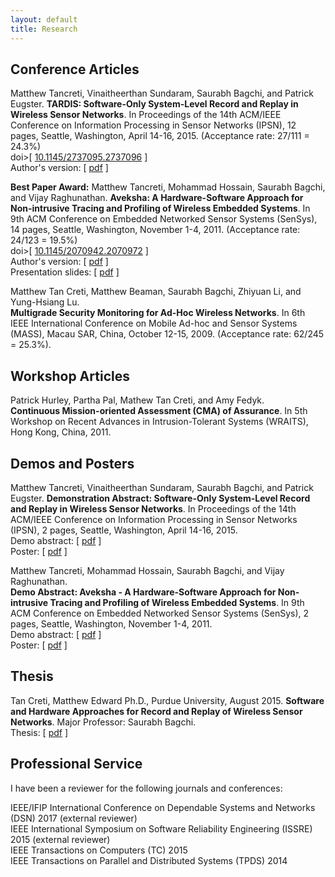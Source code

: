 ```yaml
---
layout: default
title: Research
---
```


Conference Articles
-------------------

Matthew Tancreti, Vinaitheerthan Sundaram, Saurabh Bagchi, and Patrick Eugster.
**TARDIS: Software-Only System-Level Record and Replay in Wireless Sensor Networks**.
In Proceedings of the 14th ACM/IEEE Conference on Information Processing in Sensor Networks (IPSN),
12 pages, Seattle, Washington, April 14-16, 2015.
(Acceptance rate: 27/111 = 24.3%)  
doi>\[ [10.1145/2737095.2737096](http://dx.doi.org/10.1145/2737095.2737096) \]  
Author's version: \[ [pdf](documents/tardis-ipsn2015-author.pdf) \]  

**Best Paper Award:** Matthew Tancreti, Mohammad Hossain, Saurabh Bagchi, and Vijay Raghunathan.
**Aveksha: A Hardware-Software Approach for Non-intrusive Tracing and Profiling of Wireless Embedded Systems**.
In 9th ACM Conference on Embedded Networked Sensor Systems (SenSys),
14 pages, Seattle, Washington, November 1-4, 2011.
(Acceptance rate: 24/123 = 19.5%)  
doi>\[ [10.1145/2070942.2070972](http://dx.doi.org/10.1145/2070942.2070972) \]  
Author's version: \[ [pdf](documents/aveksha-sensys2011-author.pdf) \]  
Presentation slides: \[ [pdf](documents/presentation-aveksha-sensys2011.pdf) \]  

Matthew Tan Creti, Matthew Beaman, Saurabh Bagchi, Zhiyuan Li, and Yung-Hsiang Lu.  
**Multigrade Security Monitoring for Ad-Hoc Wireless Networks**.
In 6th IEEE International Conference on Mobile Ad-hoc and Sensor Systems (MASS),
Macau SAR, China, October 12-15, 2009.
(Acceptance rate: 62/245 = 25.3%).

Workshop Articles
-----------------

Patrick Hurley, Partha Pal, Mathew Tan Creti, and Amy Fedyk.  
**Continuous Mission-oriented Assessment (CMA) of Assurance**.
In 5th Workshop on Recent Advances in Intrusion-Tolerant Systems (WRAITS),
Hong Kong, China, 2011.

Demos and Posters
-----------------

Matthew Tancreti, Vinaitheerthan Sundaram, Saurabh Bagchi, and Patrick Eugster.
**Demonstration Abstract: Software-Only System-Level Record and Replay in Wireless Sensor Networks**.
In Proceedings of the 14th ACM/IEEE Conference on Information Processing in Sensor Networks (IPSN),
2 pages, Seattle, Washington, April 14-16, 2015.  
Demo abstract: \[ [pdf](documents/demo-tardis-ipsn2015.pdf) \]  
Poster: \[ [pdf](documents/poster-tardis-ipsn2015.pdf) \]  

Matthew Tancreti, Mohammad Hossain, Saurabh Bagchi, and Vijay Raghunathan.  
**Demo Abstract: Aveksha - A Hardware-Software Approach for Non-intrusive Tracing and Profiling of Wireless Embedded Systems**.
In 9th ACM Conference on Embedded Networked Sensor Systems (SenSys),
2 pages, Seattle, Washington, November 1-4, 2011.  
Demo abstract: \[ [pdf](documents/demo-aveksha-sensys2011.pdf) \]  
Poster: \[ [pdf](documents/poster-aveksha-sensys2011.pdf) \]  

Thesis
------

Tan Creti, Matthew Edward Ph.D., Purdue University, August 2015. **Software and Hardware Approaches for Record and Replay of Wireless Sensor Networks**. Major Professor: Saurabh Bagchi.  
Thesis: \[ [pdf](documents/tancreti-thesis-phd.pdf) \]  

Professional Service 
--------------------

I have been a reviewer for the following journals and conferences:

IEEE/IFIP International Conference on Dependable Systems and Networks (DSN) 2017 (external reviewer)  
IEEE International Symposium on Software Reliability Engineering (ISSRE) 2015 (external reviewer)  
IEEE Transactions on Computers (TC) 2015  
IEEE Transactions on Parallel and Distributed Systems (TPDS) 2014  

